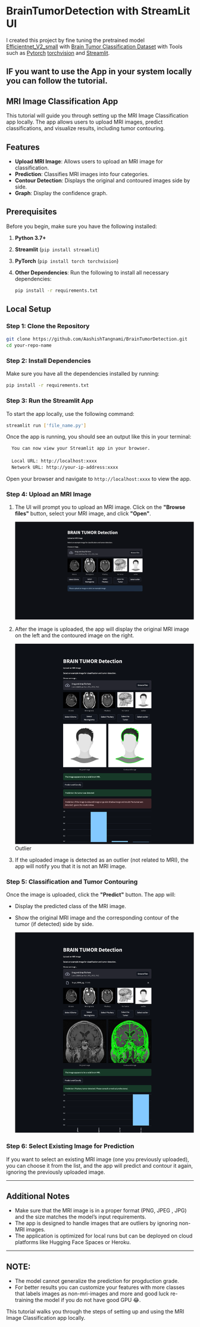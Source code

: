 # BrainTumorDetection with StreamLit UI
I created this project by fine tuning the pretrained model [Efficientnet_V2_small](https://pytorch.org/vision/stable/models/efficientnetv2.html) with [Brain Tumor Classification Dataset](https://www.kaggle.com/datasets/masoudnickparvar/brain-tumor-mri-dataset) with Tools such as [Pytorch](https://pytorch.org) [torchvision](https://pytorch.org/vision/stable/index.html) and [Streamlit](https://streamlit.io).


## IF you want to use the App in your system locally you can follow the tutorial.

## MRI Image Classification App

This tutorial will guide you through setting up the MRI Image Classification app locally. The app allows users to upload MRI images, predict classifications, and visualize results, including tumor contouring.

## Features

- **Upload MRI Image**: Allows users to upload an MRI image for classification.
- **Prediction**: Classifies MRI images into four categories.
- **Contour Detection**: Displays the original and contoured images side by side.
- **Graph**: Display the confidence graph.

## Prerequisites

Before you begin, make sure you have the following installed:

1. **Python 3.7+**
2. **Streamlit** (`pip install streamlit`)
3. **PyTorch** (`pip install torch torchvision`)
4. **Other Dependencies**: Run the following to install all necessary dependencies:

   ```bash
   pip install -r requirements.txt
   ```

## Local Setup

### Step 1: Clone the Repository

```bash
git clone https://github.com/AashishTangnami/BrainTumorDetection.git
cd your-repo-name
```

### Step 2: Install Dependencies

Make sure you have all the dependencies installed by running:

```bash
pip install -r requirements.txt
```

### Step 3: Run the Streamlit App

To start the app locally, use the following command:

```bash
streamlit run ['file_name.py']
```

Once the app is running, you should see an output like this in your terminal:

```bash
  You can now view your Streamlit app in your browser.

  Local URL: http://localhost:xxxx
  Network URL: http://your-ip-address:xxxx
```

Open your browser and navigate to `http://localhost:xxxx` to view the app.

### Step 4: Upload an MRI Image

1. The UI will prompt you to upload an MRI image. Click on the **"Browse files"** button, select your MRI image, and click **"Open"**.
   
   ![Upload Image](UI_Images/UI.png)

2. After the image is uploaded, the app will display the original MRI image on the left and the contoured image on the right.

   ![Image Results](UI_Images/Outlier.png)Outlier

3. If the uploaded image is detected as an outlier (not related to MRI), the app will notify you that it is not an MRI image.

### Step 5: Classification and Tumor Contouring

Once the image is uploaded, click the **"Predict"** button. The app will:

- Display the predicted class of the MRI image.
- Show the original MRI image and the corresponding contour of the tumor (if detected) side by side.

   ![Prediction](UI_Images/Pituitary.png)

### Step 6: Select Existing Image for Prediction

If you want to select an existing MRI image (one you previously uploaded), you can choose it from the list, and the app will predict and contour it again, ignoring the previously uploaded image.

---

## Additional Notes

- Make sure that the MRI image is in a proper format (PNG, JPEG , JPG) and the size matches the model’s input requirements.
- The app is designed to handle images that are outliers by ignoring non-MRI images.
- The application is optimized for local runs but can be deployed on cloud platforms like Hugging Face Spaces or Heroku.

---
## NOTE:
- The model cannot generalize the prediction for progduction grade.
- For better results you can customize your features with more classes that labels images as non-mri-images and more and good luck re-training the model if you do not have good GPU 😂.

This tutorial walks you through the steps of setting up and using the MRI Image Classification app locally. 

